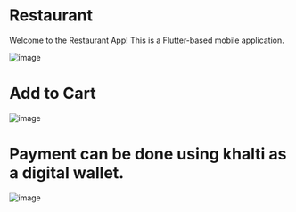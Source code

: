 # Restaurant
Welcome to the Restaurant App! This is a Flutter-based mobile application.

![image](https://github.com/ruby222001/Restaurant_flutter/assets/113155583/176cdb28-2da9-49d0-a146-2683f41d9407)

# Add to Cart


![image](https://github.com/ruby222001/Restaurant_flutter/assets/113155583/3b7b4f50-9536-4e98-9d14-b729237741fc)

# Payment can be done using khalti as a digital wallet.


![image](https://github.com/ruby222001/Restaurant_flutter/assets/113155583/e0f40351-7491-4cf0-b5a1-b369a34a7538)

